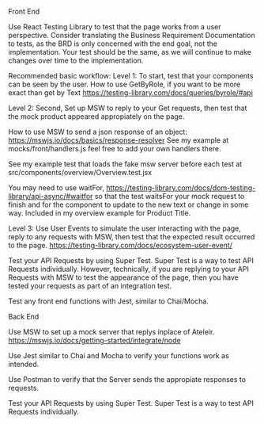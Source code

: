 Front End

Use React Testing Library to test that the page works from a user perspective. Consider translating the Business Requirement Documentation to tests, as the BRD is only concerned with the end goal, not the implementation. Your test should be the same, as we will continue to make changes over time to the implementation.

Recommended basic workflow:
Level 1: To start, test that your components can be seen by the user.
How to use GetByRole, if you want to be more exact than get by Text
https://testing-library.com/docs/queries/byrole/#api

Level 2: Second, Set up MSW to reply to your Get requests, then test that the mock product appeared appropiately on the page.

How to use MSW to send a json response of an object:
https://mswjs.io/docs/basics/response-resolver
See my example at mocks/front/handlers.js
feel free to add your own handlers there.

See my example test that loads the fake msw server before each test at src/components/overview/Overview.test.jsx

You may need to use waitFor, https://testing-library.com/docs/dom-testing-library/api-async/#waitfor
so that the test waitsFor your mock request to finish and for the component to update to the new text or change in some way. Included in my overview example for Product Title.

Level 3: Use User Events to simulate the user interacting with the page, reply to any requests with MSW, then test that the expected result occurred to the page.
https://testing-library.com/docs/ecosystem-user-event/


Test your API Requests by using Super Test. Super Test is a way to test API Requests individually. However, technically, if you are replying to your API Requests with MSW to test the appearance of the page, then you have tested your requests as part of an integration test.

Test any front end functions with Jest, similar to Chai/Mocha.

Back End

Use MSW to set up a mock server that replys inplace of Ateleir. https://mswjs.io/docs/getting-started/integrate/node

Use Jest similar to Chai and Mocha to verify your functions work as intended.

Use Postman to verify that the Server sends the appropiate responses to requests.

Test your API Requests by using Super Test. Super Test is a way to test API Requests individually.